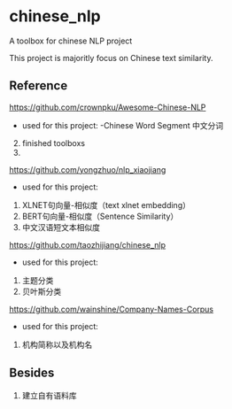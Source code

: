 # chinese_nlp
A toolbox for chinese NLP project

This project is majoritly focus on Chinese text similarity.

## Reference 

https://github.com/crownpku/Awesome-Chinese-NLP

- used for this project:
-Chinese Word Segment 中文分词
2. finished toolboxs
3. 


https://github.com/yongzhuo/nlp_xiaojiang

- used for this project:
1. XLNET句向量-相似度（text xlnet embedding）
2. BERT句向量-相似度（Sentence Similarity）
3. 中文汉语短文本相似度


https://github.com/taozhijiang/chinese_nlp

- used for this project:
1. 主题分类
2. 贝叶斯分类

https://github.com/wainshine/Company-Names-Corpus

- used for this project:
1. 机构简称以及机构名

## Besides

1. 建立自有语料库
